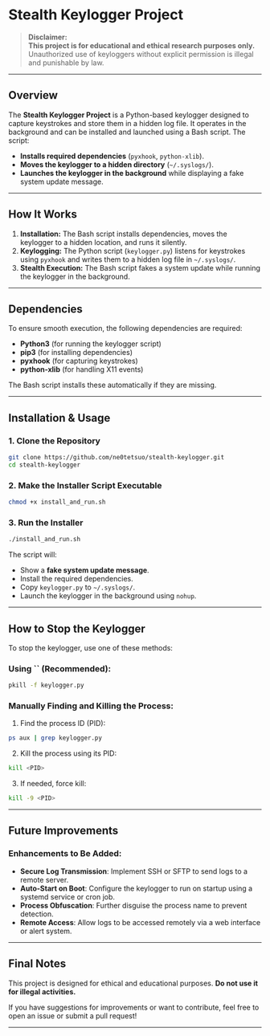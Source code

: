 # Stealth Keylogger Project

> **Disclaimer:**\
> **This project is for educational and ethical research purposes only.**\
> Unauthorized use of keyloggers without explicit permission is illegal and punishable by law.

---

## Overview

The **Stealth Keylogger Project** is a Python-based keylogger designed to capture keystrokes and store them in a hidden log file. It operates in the background and can be installed and launched using a Bash script. The script:

- **Installs required dependencies** (`pyxhook`, `python-xlib`).
- **Moves the keylogger to a hidden directory** (`~/.syslogs/`).
- **Launches the keylogger in the background** while displaying a fake system update message.

---

## How It Works

1. **Installation:** The Bash script installs dependencies, moves the keylogger to a hidden location, and runs it silently.
2. **Keylogging:** The Python script (`keylogger.py`) listens for keystrokes using `pyxhook` and writes them to a hidden log file in `~/.syslogs/`.
3. **Stealth Execution:** The Bash script fakes a system update while running the keylogger in the background.

---

## Dependencies

To ensure smooth execution, the following dependencies are required:

- **Python3** (for running the keylogger script)
- **pip3** (for installing dependencies)
- **pyxhook** (for capturing keystrokes)
- **python-xlib** (for handling X11 events)

The Bash script installs these automatically if they are missing.

---

## Installation & Usage

### 1. Clone the Repository

```bash
git clone https://github.com/ne0tetsuo/stealth-keylogger.git
cd stealth-keylogger
```

### 2. Make the Installer Script Executable

```bash
chmod +x install_and_run.sh
```

### 3. Run the Installer

```bash
./install_and_run.sh
```

The script will:

- Show a **fake system update message**.
- Install the required dependencies.
- Copy `keylogger.py` to `~/.syslogs/`.
- Launch the keylogger in the background using `nohup`.

---

## How to Stop the Keylogger

To stop the keylogger, use one of these methods:

### **Using **``** (Recommended):**

```bash
pkill -f keylogger.py
```

### **Manually Finding and Killing the Process:**

1. Find the process ID (PID):

```bash
ps aux | grep keylogger.py
```

2. Kill the process using its PID:

```bash
kill <PID>
```

3. If needed, force kill:

```bash
kill -9 <PID>
```

---

## Future Improvements

### **Enhancements to Be Added:**

- **Secure Log Transmission**: Implement SSH or SFTP to send logs to a remote server.
- **Auto-Start on Boot**: Configure the keylogger to run on startup using a systemd service or cron job.
- **Process Obfuscation**: Further disguise the process name to prevent detection.
- **Remote Access**: Allow logs to be accessed remotely via a web interface or alert system.

---

## Final Notes

This project is designed for ethical and educational purposes. **Do not use it for illegal activities.**

If you have suggestions for improvements or want to contribute, feel free to open an issue or submit a pull request!

---


